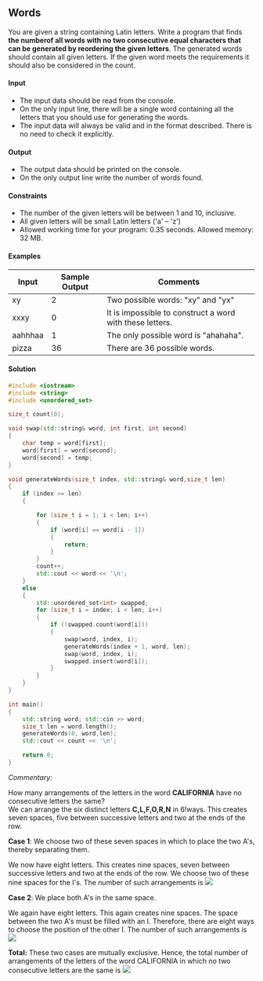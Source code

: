 ## Words
You are given a string containing Latin letters. Write a program that finds **the numberof all words with no two consecutive equal characters that can be generated by reordering the given letters**. The generated words should contain all given letters. If the given word meets the requirements it should also be considered in the count.
#### Input
-	The input data should be read from the console.
-	On the only input line, there will be a single word containing all the letters that you should use for generating the words.
-	The input data will always be valid and in the format described. There is no need to check it explicitly.
#### Output
-	The output data should be printed on the console.
-	On the only output line write the number of words found.
#### Constraints
-	The number of the given letters will be between 1 and 10, inclusive.
-	All given letters will be small Latin letters ('a' – 'z')
-	Allowed working time for your program: 0.35 seconds. Allowed memory: 32 MB.
#### Examples
Input|	Sample Output|	Comments
-|-|-
xy|	2|	Two possible words: "xy" and "yx"
xxxy|	0|	It is impossible to construct a word with these letters.
aahhhaa|	1|	The only possible word is "ahahaha".
pizza|	36|	There are 36 possible words.

#### Solution
```cpp
#include <iostream>
#include <string>
#include <unordered_set>

size_t count(0);

void swap(std::string& word, int first, int second)
{
	char temp = word[first];
	word[first] = word[second];
	word[second] = temp;
}

void generateWords(size_t index, std::string& word,size_t len)
{
	if (index >= len)
	{

		for (size_t i = 1; i < len; i++)
		{
			if (word[i] == word[i - 1])
			{
				return;
			}
		}
		count++;
		std::cout << word << '\n';
	}
	else
	{
		std::unordered_set<int> swapped;
		for (size_t i = index; i < len; i++)
		{
			if (!swapped.count(word[i]))
			{
				swap(word, index, i);
				generateWords(index + 1, word, len);
				swap(word, index, i);
				swapped.insert(word[i]);
			}
		}
	}
}

int main()
{
	std::string word; std::cin >> word;
	size_t len = word.length();
	generateWords(0, word,len);
	std::cout << count << '\n';

	return 0;
}
```
*Commentary:*

How many arrangements of the letters in the word **CALIFORNIA** have no consecutive letters the same?<br>
We can arrange the six distinct letters **C,L,F,O,R,N** in 6!ways. This creates seven spaces, five between successive letters and two at the ends of the row.

**Case 1**: We choose two of these seven spaces in which to place the two A's, thereby separating them.

We now have eight letters. This creates nine spaces, seven between successive letters and two at the ends of the row. We choose two of these nine spaces for the I's. The number of such arrangements is <img src="https://latex.codecogs.com/svg.latex?\Large&space;6!\binom{7}{2}\binom{9}{2}=544,320">

**Case 2**: We place both A's in the same space.

We again have eight letters. This again creates nine spaces. The space between the two A's must be filled with an I. Therefore, there are eight ways to choose the position of the other I. The number of such arrangements is
<img src="https://latex.codecogs.com/svg.latex?\Large&space;6!\binom{7}{1}\binom{8}{1}=40,320">

**Total:** These two cases are mutually exclusive. Hence, the total number of arrangements of the letters of the word CALIFORNIA in which no two consecutive letters are the same is <img src="https://latex.codecogs.com/svg.latex?\Large&space;6!\Bigg[\binom{7}{2}\binom{9}{2}+\binom{7}{1}\binom{8}{1}\Bigg]=584,640">
